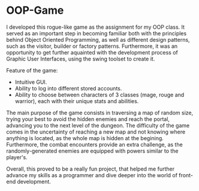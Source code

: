 # OOP-Game

I developed this rogue-like game as the assignment for my OOP class. It served as an important step in becoming familiar both with the principles behind Object Oriented Programming, as well as different design patterns, such as the visitor, builder or factory patterns. Furthermore, it was an opportunity to get further aquainted with the development process of Graphic User Interfaces, using the swing toolset to create it.

Feature of the game:

- Intuitive GUI.
- Ability to log into different stored accounts.
- Ability to choose between characters of 3 classes (mage, rouge and warrior), each with their unique stats and abilities.

The main purpose of the game consists in traversing a map of random size, trying your best to avoid the hidden enemies and reach the portal, advancing you to the next level of the dungeon. The difficulty of the game comes in the uncertainty of reaching a new map and not knowing where anything is located, as the whole map is hidden at the begining. Furthermore, the combat encounters provide an extra challenge, as the randomly-generated enemies are equipped with powers similar to the player's.

Overall, this proved to be a really fun project, that helped me further advance my skills as a programmer and dive deeper into the world of front-end development. 
